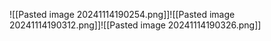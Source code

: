 ![[Pasted image 20241114190254.png]]![[Pasted image 20241114190312.png]]![[Pasted image 20241114190326.png]]